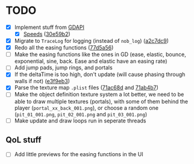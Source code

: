 
# TODO

- [x] Implement stuff from [GDAPI](https://github.com/Rekkonnect/GDAPI/tree/master/GDAPI/GDAPI/Information/GeometryDash)
  - [x] [Speeds](https://github.com/Rekkonnect/GDAPI/blob/master/GDAPI/GDAPI/Information/GeometryDash/Speeds.cs) ([30e59b2](https://github.com/gstaaij/geometryfoss/commit/30e59b21d046810c813d2a1b337419a691bcf11a))
- [x] Migrate to `TraceLog` for logging (instead of `nob_log`) ([a2c7dc9](https://github.com/gstaaij/geometryfoss/commit/a2c7dc98b2d1f49c7de5e583345c6bfe2ca0c9ef))
- [x] Redo all the easing functions ([77d5a56](https://github.com/gstaaij/geometryfoss/commit/77d5a567de17e3dce496d1a17e2d79d3d2b19aa1))
- [ ] Make the easing functions like the ones in GD (ease, elastic, bounce, exponential, sine, back. Ease and elastic have an easing rate)
- [ ] Add jump pads, jump rings, and portals
- [x] If the deltaTime is too high, don't update (will cause phasing through walls if not) ([e3f9eb3](https://github.com/gstaaij/geometryfoss/commit/e3f9eb369315e5b61cb2e5bbb26de1ce17afa1ba))
- [x] Parse the texture map `.plist` files ([71ac68d](https://github.com/gstaaij/geometryfoss/commit/71ac68d1af91fb97c9523f86f8d7385e885a3fc1) and [71ab4b7](https://github.com/gstaaij/geometryfoss/commit/71ab4b7cebddbaeb690b52d4a6e0704ed883a305))
- [ ] Make the object definition texture system a lot better, we need to be able to draw multiple textures (portals), with some of them behind the player (`portal_xx_back_001.png`), or choose a random one (`pit_01_001.png`, `pit_02_001.png` and `pit_03_001.png`)
- [ ] Make update and draw loops run in seperate threads

## QoL stuff

- [ ] Add little previews for the easing functions in the UI
